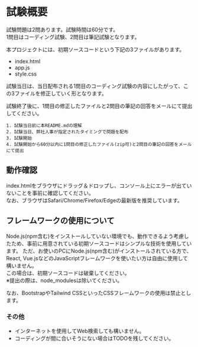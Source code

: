 # 試験概要

試験問題は2問あります。試験時間は60分です。  
1問目はコーディング試験、2問目は筆記試験となります。

本プロジェクトには、初期ソースコードという下記の3ファイルがあります。
- index.html
- app.js
- style.css

試験当日は、当日配布される1問目のコーディング試験の内容にしたがって、この3ファイルを修正していく形となります。

試験終了後に、1問目の修正したファイルと2問目の筆記の回答をメールにて提出してください。

```
1. 試験当日前に本README.mdの理解
2. 試験当日、弊社人事が指定されたタイミングで問題を配布
3. 試験開始
4. 試験開始から60分以内に1問目の修正したファイル(zip可)と2問目の筆記の回答をメールにて提出
```

## 動作確認

index.htmlをブラウザにドラッグ＆ドロップし、コンソール上にエラーが出ていないことを事前に確認してください。  
なお、ブラウザはSafari/Chrome/Firefox/Edgeの最新版を推奨しています。

## フレームワークの使用について

Node.js(npm含む)をインストールしていない環境でも、動作できるよう考慮したため、事前に用意されている初期ソースコードはシンプルな技術を使用しています。
ただ、お使いのPCにNode.js(npm含む)がインストールされている方で、React, Vue.jsなどのJavaScriptフレームワークを使いたい方は自由に使用して構いません。  
この場合は、初期ソースコードは破棄してください。  
※提出の際は、node_modulesは除いてください。

なお、BootstrapやTailwind CSSといったCSSフレームワークの使用は禁止とします。

### その他

- インターネットを使用してWeb検索しても構いません。
- コーディングが間に合いそうにない場合はTODOを残してください。
